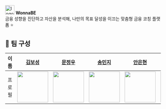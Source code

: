 # <div align="left"> 
  <img src="https://github.com/user-attachments/assets/8f522122-cca1-49c6-8296-2f7cbd3b55f8" width="30" height="30" alt="logo" /> 
  <b>WonnaBE</b>
</div>

<div class="ml-8 mt-2 text-gray-600">
  금융 성향을 진단하고 자산을 분석해, 나만의 목표 달성을 이끄는 맞춤형 금융 코칭 플랫폼 ⭐️
</div>

## 📌 팀 구성

| 이름 | [김보성](https://github.com/greentea0413) | [문정우](https://github.com/JungwooMoon) | [송민지](https://github.com/star075) | [안은현](https://github.com/eunhyeon5322) | [이찬양](https://github.com/cyLee1111) | [정민지](https://github.com/minzzz995) | [최연아](https://github.com/camellia785) |
| :-: | :-: | :-: | :-: | :-: | :-: | :-: | :-: |
| 프로필 | <img src="https://avatars.githubusercontent.com/u/124684536?v=4" width="100"/> | <img src="https://avatars.githubusercontent.com/u/126760153?v=4" width="100"/> | <img src="https://avatars.githubusercontent.com/u/203580692?v=4" width="100"/> | <img src="https://avatars.githubusercontent.com/u/90364682?v=4" width="100"/> | <img src="https://avatars.githubusercontent.com/u/94686233?v=4" width="100"/> | <img src="https://avatars.githubusercontent.com/u/82856122?v=4" width="100"/> | <img src="https://avatars.githubusercontent.com/u/79030514?v=4" width="100"/> |
